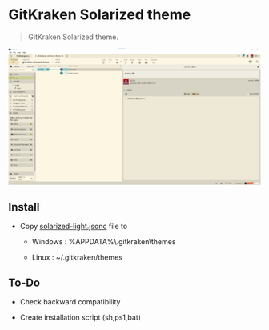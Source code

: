 # GitKraken Solarized theme

> GitKraken Solarized theme.

![ScreenShot](https://raw.githubusercontent.com/shblue21/gitkraken-solarized-theme/main/gitkraken-solarized-theme.png)

## Install

- Copy [solarized-light.jsonc](https://raw.githubusercontent.com/shblue21/gitkraken-solarized-theme/main/solarized-light.jsonc) file to
  
  - Windows : %APPDATA%\\.gitkraken\themes
  
  - Linux : ~/.gitkraken/themes 



## To-Do


- Check backward compatibility

- Create installation script (sh,ps1,bat)
  
  
